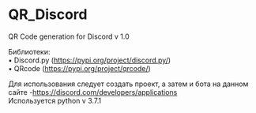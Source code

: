 # QR_Discord
QR Code generation for Discord v 1.0
  
Библиотеки:  
  • Discord.py (https://pypi.org/project/discord.py/)  
  • QRcode (https://pypi.org/project/qrcode/)  
  
Для использования следует создать проект, а затем и бота на данном сайте -https://discord.com/developers/applications  
Используется python v 3.7.1
